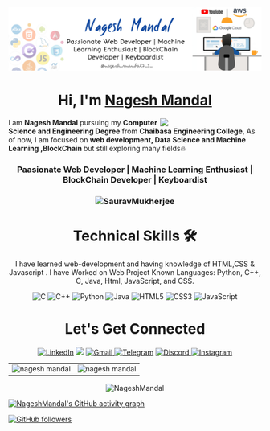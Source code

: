 ![](https://github.com/NageshMandal/STARBUCKS_Landing_Page/blob/main/images/Picsart_22-09-11_12-47-19-306.jpg)
<h1 align="center" >Hi, I'm <a href="https://www.linkedin.com/in/nagesh-mandal-134b70237" target="_blank"> Nagesh Mandal </a></h1>
<img width="40%" align="right"   src="https://miro.medium.com/max/850/0*7Q3yvSIv_t0ioJ-Z.gif" >

I am <b>Nagesh Mandal</b> pursuing my <b>Computer Science and Engineering Degree</b> from <b>Chaibasa Engineering College</b>, As of now, I am focused on <b>web development, Data Science and Machine Learning ,BlockChain </b> but still exploring many fields🔥

<h3 align="center"> Paasionate Web Developer | Machine Learning Enthusiast | BlockChain Developer | Keyboardist </h3>

<h3><p align="center"> <img src="https://komarev.com/ghpvc/?username=nageshmandal&label=Profile%20views&color=0e75b6&style=flat" alt="SauravMukherjee" /> </p></h3>
   <div align="center">

<h1>Technical Skills 🛠</h1>
   
I have learned web-development and having knowledge of HTML,CSS & Javascript . I have Worked on Web Project 
 Known Languages: Python, C++, C, Java, Html, JavaScript, and CSS.

<p align="center"> 
<img alt="C" src="https://img.shields.io/badge/c-%2300599C.svg?&style=for-the-badge&logo=c&logoColor=white" />
<img alt="C++" src="https://img.shields.io/badge/c++-%2300599C.svg?&style=for-the-badge&logo=c%2B%2B&ogoColor=white" />
 <img alt="Python" src="https://img.shields.io/badge/python-%2314354C.svg?style=for-the-badge&logo=python&logoColor=white"/>
 <img alt="Java" src="https://img.shields.io/badge/java-%23ED8B00.svg?&style=for-the-badge&logo=java&logoColor=white" />
<img alt="HTML5" src="https://img.shields.io/badge/html5-%23E34F26.svg?&style=for-the-badge&logo=html5&logoColor=white" />
 <img alt="CSS3" src="https://img.shields.io/badge/css3-%231572B6.svg?&style=for-the-badge&logo=css3&logoColor=white" />
 <img alt="JavaScript" src="https://img.shields.io/badge/javascript-%23323330.svg?&style=for-the-badge&logo=javascript&logoColor=%23F7DF1E" />
</p>
 <h1 align="center">Let's Get Connected</h1>

<div align="center">
<a  href="https://www.linkedin.com/in/nagesh-mandal-134b70237" target="_blank"><img alt="LinkedIn" src="https://img.shields.io/badge/linkedin%20-%230077B5.svg?&style=for-the-badge&logo=linkedin&logoColor=white" /></a>
<a href="" target="_blank"><img src="https://img.shields.io/badge/twitter-%2300acee.svg?&style=for-the-badge&logo=twitter&logoColor=white&alt=twitter" /></a>
<a href="mailto:evergreennageshmandal@gmail.com"><img  alt="Gmail" src="https://img.shields.io/badge/Gmail-D14836?style=for-the-badge&logo=gmail&logoColor=white" />
<a  href=""><img alt=" Telegram" src="https://img.shields.io/badge/Telegram-2CA5E0?style=for-the-badge&logo=telegram&logoColor=white"></a>
<a  href=""><img alt=" Discord" src="https://img.shields.io/badge/Discord-7289DA?style=for-the-badge&logo=discord&logoColor=white">
<a  href="https://www.instagram.com/nagesh_mandal7_5_/"><img alt="Instagram" src="https://img.shields.io/badge/Instagram-E4405F?style=for-the-badge&logo=instagram&logoColor=white">
   </a>

   
   
</div>
 </div>
   
   
<table>
  <tr>
   
<td><img src="https://github-readme-stats.vercel.app/api?username=NageshMandal&include_all_commits=true&count_private=true&show_icons=true&line_height=20&title_color=7A7ADB&icon_color=2234AE&text_color=D3D3D3&bg_color=0,000000,130F40" alt="nagesh mandal" />
    <td><img src="https://github-readme-stats.vercel.app/api/top-langs?username=NageshMandal&show_icons=true&locale=en&layout=compact&title_color=7A7ADB&icon_color=2234AE&text_color=D3D3D3&bg_color=0,000000,130F40" alt="nagesh mandal" /></td>
  </tr>
</table>

<div align="center">
<p><img align="center" src="https://github-readme-streak-stats.herokuapp.com/?user=NageshMandal&theme=dark" alt="NageshMandal" /></p>
  </div>

 [![NageshMandal's GitHub activity graph](https://activity-graph.herokuapp.com/graph?username=NageshMandal&theme=xcode)](https://git.io/NageshMandal)
   
   

[![GitHub followers](https://img.shields.io/github/followers/NageshMandal.svg?style=social&label=Follow)](https://github.com/NageshMandal?tab=followers)
